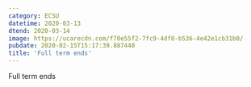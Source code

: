 ```yaml
---
category: ECSU
datetime: 2020-03-13
dtend: 2020-03-14
image: https://ucarecdn.com/f70e55f2-7fc9-4df8-b536-4e42e1cb31b0/
pubdate: 2020-02-15T15:17:39.887440
title: 'Full term ends'
---
```

Full term ends